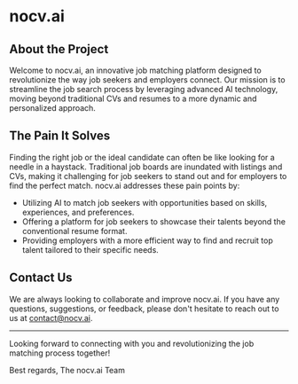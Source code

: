 # nocv.ai

## About the Project

Welcome to nocv.ai, an innovative job matching platform designed to revolutionize the way job seekers and employers connect. Our mission is to streamline the job search process by leveraging advanced AI technology, moving beyond traditional CVs and resumes to a more dynamic and personalized approach.

## The Pain It Solves

Finding the right job or the ideal candidate can often be like looking for a needle in a haystack. Traditional job boards are inundated with listings and CVs, making it challenging for job seekers to stand out and for employers to find the perfect match. nocv.ai addresses these pain points by:

- Utilizing AI to match job seekers with opportunities based on skills, experiences, and preferences.
- Offering a platform for job seekers to showcase their talents beyond the conventional resume format.
- Providing employers with a more efficient way to find and recruit top talent tailored to their specific needs.

## Contact Us

We are always looking to collaborate and improve nocv.ai. If you have any questions, suggestions, or feedback, please don't hesitate to reach out to us at [contact@nocv.ai](mailto:contact@nocv.ai).

---

Looking forward to connecting with you and revolutionizing the job matching process together!

Best regards,
The nocv.ai Team
